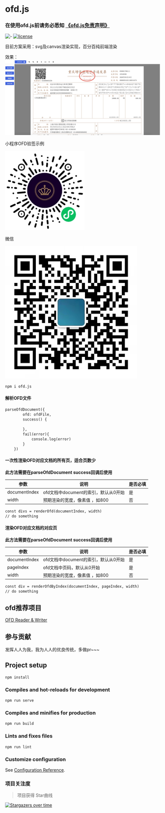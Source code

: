 # ofd.js

### 在使用ofd.js前请务必悉知  [《ofd.js免责声明》](https://github.com/DLTech21/ofd.js/blob/master/%E5%85%8D%E8%B4%A3%E5%A3%B0%E6%98%8E.md)

![-](https://img.shields.io/badge/language-js-orange.svg) [![license](https://img.shields.io/badge/license-Apache--2.0-blue)](./LICENSE)

目前方案采用：svg及canvas渲染实现，百分百纯前端渲染

效果： 
![示例](./ofd.jpg)

小程序OFD验签示例

![示例](./gh_6711026c0ea7_258.jpg)

微信

![示例](./wx.jpg)


```md
npm i ofd.js
```

#### 解析OFD文件
```
parseOfdDocument({
        ofd: ofdFile,
        success() {
            
        },
        fail(error){
            console.log(error)
        }
    })
```

#### 一次性渲染OFD对应文档的所有页，适合页数少
**此方法需要在parseOfdDocument success回调后使用**

| 参数        | 说明                                                           | 是否必填 |
| ----------- | ------------------------------------------------------------ | -------- |
| documentIndex   | ofd文档中document的索引，默认从0开始                              | 是       |
| width   | 预期渲染的宽度，像素值 ，如800                             | 否       |

```
const divs = renderOfd(documentIndex, width)
// do something
```

#### 渲染OFD对应文档的对应页
**此方法需要在parseOfdDocument success回调后使用**

| 参数        | 说明                                                           | 是否必填 |
| ----------- | ------------------------------------------------------------ | -------- |
| documentIndex   | ofd文档中document的索引，默认从0开始                              | 是       |
| pageIndex   | ofd文档中页码，默认从0开始                              | 是       |
| width   | 预期渲染的宽度，像素值 ，如800                             | 否       |

```
const div = renderOfdByIndex(documentIndex, pageIndex, width)
// do something

```

## ofd推荐项目
[OFD Reader & Writer](https://github.com/Trisia/ofdrw)

## 参与贡献
发挥人人为我，我为人人的优良传统，多做pr~~~

## Project setup
```
npm install
```

### Compiles and hot-reloads for development
```
npm run serve
```

### Compiles and minifies for production
```
npm run build
```

### Lints and fixes files
```
npm run lint
```

### Customize configuration
See [Configuration Reference](https://cli.vuejs.org/config/).

### 项目关注度

> 项目获得 Star曲线

[![Stargazers over time](https://starchart.cc/DLTech21/ofd.js.svg)](https://starchart.cc/DLTech21/ofd.js)
